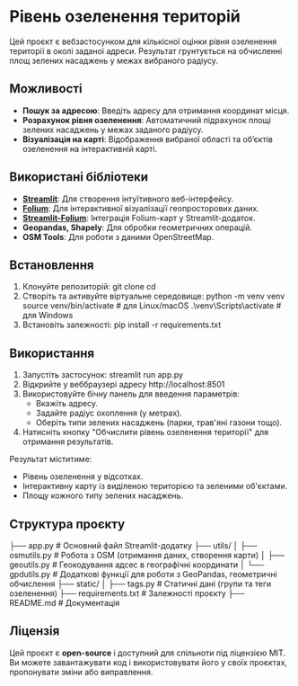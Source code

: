 # Рівень озеленення територій

Цей проєкт є вебзастосунком для кількісної оцінки рівня озеленення території в околі заданої адреси. Результат грунтується на обчисленні площ зелених насаджень у межах вибраного радіусу.

## Можливості
- **Пошук за адресою**: Введіть адресу для отримання координат місця.
- **Розрахунок рівня озеленення**: Автоматичний підрахунок площі зелених насаджень у межах заданого радіусу.
- **Візуалізація на карті**: Відображення вибраної області та об’єктів озеленення на інтерактивній карті.

## Використані бібліотеки
- **[Streamlit](https://streamlit.io/)**: Для створення інтуїтивного веб-інтерфейсу.
- **[Folium](https://python-visualization.github.io/folium/)**: Для інтерактивної візуалізації геопросторових даних.
- **[Streamlit-Folium](https://github.com/randyzwitch/streamlit-folium)**: Інтеграція Folium-карт у Streamlit-додаток.
- **Geopandas, Shapely**: Для обробки геометричних операцій.
- **OSM Tools**: Для роботи з даними OpenStreetMap.

## Встановлення
1. Клонуйте репозиторій:
   git clone <repository-url>
   cd <repository-folder>
2. Створіть та активуйте віртуальне середовище:
   python -m venv venv
   source venv/bin/activate  # для Linux/macOS
   .\venv\Scripts\activate   # для Windows
3. Встановіть залежності:
   pip install -r requirements.txt

## Використання
1. Запустіть застосунок:
   streamlit run app.py
2. Відкрийте у веббраузері адресу http://localhost:8501
3. Використовуйте бічну панель для введення параметрів:
   - Вкажіть адресу.
   - Задайте радіус охоплення (у метрах).
   - Оберіть типи зелених насаджень (парки, трав'яні газони тощо).
4. Натисніть кнопку "Обчислити рівень озеленення території" для отримання результатів.

Результат міститиме:
   - Рівень озеленення у відсотках.
   - Інтерактивну карту із виділеною територією та зеленими об'єктами.
   - Площу кожного типу зелених насаджень.
   
## Структура проєкту
├── app.py                # Основний файл Streamlit-додатку
├── utils/
│   ├── osmutils.py       # Робота з OSM (отримання даних, створення карти)
│   ├── geoutils.py       # Геокодування адсес в географічні координати
│   └── gpdutils.py       # Додаткові функції для роботи з GeoPandas, геометричні обчислення
├── static/
│   ├── tags.py           # Статичні дані (групи та теги озеленення)
├── requirements.txt      # Залежності проєкту
├── README.md             # Документація

## Ліцензія
Цей проєкт є **open-source** і доступний для спільноти під ліцензією MIT. Ви можете завантажувати код і використовувати його у своїх проєктах, пропонувати зміни або виправлення.
